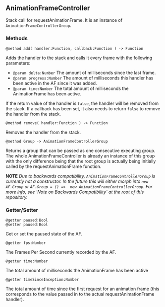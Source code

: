 AnimationFrameController
------------------------
Stack call for requestAnimationFrame. It is an instance of `AnimationFrameControllerGroup`.

### Methods

	@method add( handler:Function, callback:Function ) -> Function

Adds the handler to the stack and calls it every frame with the following parameters:

- `@param delta:Number` The amount of milliseconds since the last frame.
- `@param progress:Number` The amount of milliseconds this handler has been active in the AF since it was added.
- `@param time:Number` The total amount of milliseconds the AnimationFrame has been active. 

If the return value of the handler is `false`, the handler will be removed from the stack. If a callback has been set, it also needs to return `false` to remove the handler from the stack.

	@method remove( handler:Function ) -> Function

Removes the handler from the stack.

	@method Group -> AnimationFrameControllerGroup

Returns a group that can be passed as one consecutive executing group. The whole AnimationFrameController is already an instance of this group with the only difference being that the root group is actually being initially called by the requestAnimationFrame function.

**NOTE** _Due to backwards compatibility, `AnimationFrameControllerGroup` is currently not a constructor. In the future this will either morph into `new AF.Group` or `AF.Group = () =>  new AnimationFrameControllerGroup`. For more info, see 'Note on Backwards Compatibility' at the root of this repository._

### Getter/Setter

	@getter paused:Bool
	@setter paused:Bool

Get or set the paused state of the AF.

	@getter fps:Number

The Frames Per Second currently recorded by the AF.

	@getter time:Number

The total amount of milliseconds the AnimationFrame has been active
	
	@getter timeSinceInception:Number

The total amount of time since the first request for an animation frame (this corresponds to the value passed in to the actual requestAnimationFrame handler).